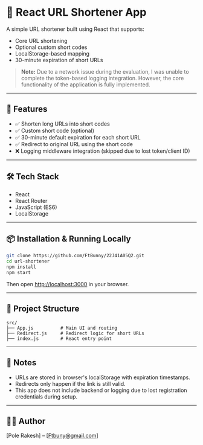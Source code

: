 # 🔗 React URL Shortener App

A simple URL shortener built using React that supports:

- Core URL shortening
- Optional custom short codes
- LocalStorage-based mapping
- 30-minute expiration of short URLs

> **Note:** Due to a network issue during the evaluation, I was unable to complete the token-based logging integration. However, the core functionality of the application is fully implemented.

---

## 🚀 Features

- ✅ Shorten long URLs into short codes
- ✅ Custom short code (optional)
- ✅ 30-minute default expiration for each short URL
- ✅ Redirect to original URL using the short code
- ❌ Logging middleware integration (skipped due to lost token/client ID)

---

## 🛠️ Tech Stack

- React
- React Router
- JavaScript (ES6)
- LocalStorage

---

## 📦 Installation & Running Locally

```bash
git clone https://github.com/FtBunny/22J41A05Q2.git
cd url-shortener
npm install
npm start
```

Then open [http://localhost:3000](http://localhost:3000) in your browser.

---

## 📁 Project Structure

```
src/
├── App.js          # Main UI and routing
├── Redirect.js     # Redirect logic for short URLs
├── index.js        # React entry point
```

---

## 📌 Notes

- URLs are stored in browser's localStorage with expiration timestamps.
- Redirects only happen if the link is still valid.
- This app does not include backend or logging due to lost registration credentials during setup.

---

## 🧑‍💻 Author

[Pole Rakesh] – [Ftbuny@gmail.com]
